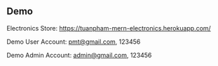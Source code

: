 ## Demo

Electronics Store: https://tuanpham-mern-electronics.herokuapp.com/

Demo User Account: pmt@gmail.com, 123456

Demo Admin Account: admin@gmail.com, 123456